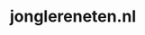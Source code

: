 ---
layout: post
title:  "jonglereneten.nl"
internal_url:  "/data/jonglereneten.nl.html"
categories: dutchgov
---